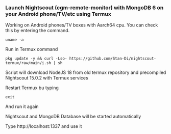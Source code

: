 ### Launch Nightscout (cgm-remote-monitor) with MongoDB 6 on your Android phone/TV/etc using Termux

Working on Android phones/TV boxes with Aarch64 cpu.
You can check this by entering the command.
```
uname -a
```
Run in Termux command
```
pkg update -y && curl -Lso- https://github.com/Stan-Di/nightscout-termux/raw/main/i.sh | sh
```
Script will download NodeJS 18 from old termux repository and precompiled Nightscout 15.0.2 with Termux services 

Restart Termux bu typing
```
exit
```
And run it again

Nightscout and MongoDB Database will  be started automatically

Type http://localhost:1337 and use it
